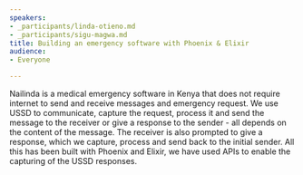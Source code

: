 ```yaml
---
speakers:
- _participants/linda-otieno.md
- _participants/sigu-magwa.md
title: Building an emergency software with Phoenix & Elixir
audience:
- Everyone

---
```

Nailinda is a medical emergency software in Kenya that does not require internet to send and receive messages and emergency request. We use USSD to communicate, capture the request, process it and send the message to the receiver or give a response to the sender - all depends on the content of the message. The receiver is also prompted to give a response, which we capture, process and send back to the initial sender. All this has been built with Phoenix and Elixir, we have used APIs to enable the capturing of the USSD responses.